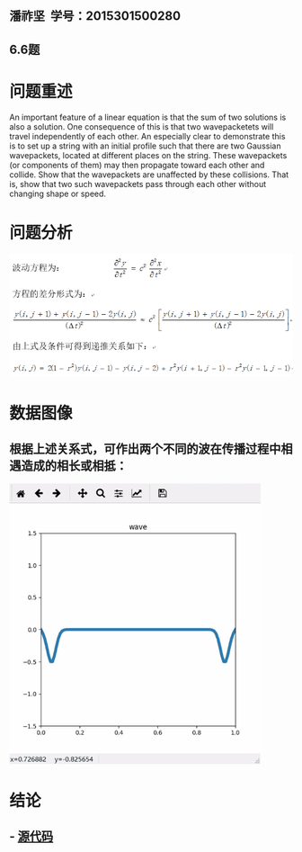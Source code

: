 ## 潘祚坚  学号：2015301500280
## 6.6题
# 问题重述
An important feature of a linear equation is that the sum of two solutions is also a solution. One consequence of this is that two wavepacketets will travel independently of each other. An especially clear to demonstrate this is to set up a string with an initial profile such that there are two Gaussian wavepackets, located at different places on the string. These wavepackets (or components of them) may then propagate toward each other and collide. Show that the wavepackets are unaffected by these collisions. That is, show that two such wavepackets pass through each other without changing shape or speed.
# 问题分析
![picture1](https://github.com/paaaaaan/Computational_physics_2015301500280/blob/12.0/analysis.png)
# 数据图像
## 根据上述关系式，可作出两个不同的波在传播过程中相遇造成的相长或相抵：
![picture2](https://github.com/paaaaaan/Computational_physics_2015301500280/blob/12.0/1.gif)
# 结论


## - [**源代码**](https://github.com/paaaaaan/Computational_physics_2015301500280/blob/12.0/code)
